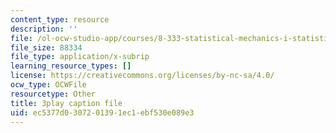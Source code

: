 ```yaml
---
content_type: resource
description: ''
file: /ol-ocw-studio-app/courses/8-333-statistical-mechanics-i-statistical-mechanics-of-particles-fall-2013/ec5377d0307201391ec1ebf530e089e3_34lmLIYpkYQ.srt
file_size: 88334
file_type: application/x-subrip
learning_resource_types: []
license: https://creativecommons.org/licenses/by-nc-sa/4.0/
ocw_type: OCWFile
resourcetype: Other
title: 3play caption file
uid: ec5377d0-3072-0139-1ec1-ebf530e089e3
---
```

